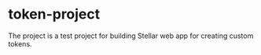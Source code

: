 # token-project
The project is a test project for building Stellar web app for creating custom tokens.
